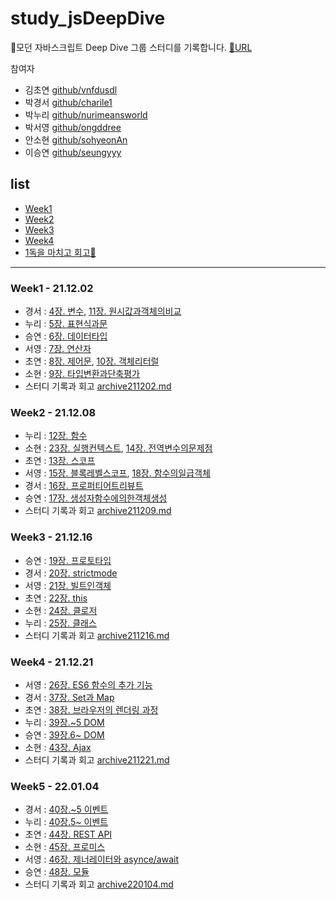 # study_jsDeepDive

🦎모던 자바스크립트 Deep Dive 그룹 스터디를 기록합니다. [🔗URL](https://nurimeansworld.github.io/study_jsDeepDive/)

참여자

- 김초연 [github/vnfdusdl](https://github.com/vnfdusdl)
- 박경서 [github/charile1](https://github.com/charile1)
- 박누리 [github/nurimeansworld](https://github.com/nurimeansworld)
- 박서영 [github/ongddree](https://github.com/ongddree)
- 안소현 [github/sohyeonAn](https://github.com/sohyeonAn)
- 이승연 [github/seungyyy](https://github.com/seungyyy)

## list

- [Week1](#week1)
- [Week2](#week2)
- [Week3](#week3)
- [Week4](#week4)
- [1독을 마치고 회고💖](https://github.com/nurimeansworld/study_jsDeepDive/blob/main/220111_review.md)

---

### <span id="week1">Week1 - 21.12.02</span>

- 경서 : [4장. 변수](), [11장. 원시값과객체의비교]()
- 누리 : [5장. 표현식과문](https://github.com/nurimeansworld/study_jsDeepDive/blob/main/Week1/005_표현식과문)
- 승연 : [6장. 데이터타입]()
- 서영 : [7장. 연산자]()
- 초연 : [8장. 제어문](https://github.com/vnfdusdl/Study_JSDeepdive/blob/main/08%EC%A0%9C%EC%96%B4%EB%AC%B8.md), [10장. 객체리터럴](https://github.com/vnfdusdl/Study_JSDeepdive/blob/main/10%EA%B0%9D%EC%B2%B4%20%EB%A6%AC%ED%84%B0%EB%9F%B4.md)
- 소현 : [9장. 타입변환과단축평가]()
- 스터디 기록과 회고 [archive211202.md](https://github.com/nurimeansworld/study_jsDeepDive/blob/main/Week1/archive211202.md)

### <span id="week2">Week2 - 21.12.08</span>

- 누리 : [12장. 함수](https://github.com/nurimeansworld/study_jsDeepDive/blob/main/Week2/012_함수.md)
- 소현 : [23장. 실행컨텍스트](), [14장. 전역변수의문제점]()
- 초연 : [13장. 스코프](https://github.com/vnfdusdl/Study_JSDeepdive/blob/main/13%EC%8A%A4%EC%BD%94%ED%94%84.md)
- 서영 : [15장. 블록레벨스코프](), [18장. 함수의일급객체]()
- 경서 : [16장. 프로퍼티어트리뷰트]()
- 승연 : [17장. 생성자함수에의한객체생성]()
- 스터디 기록과 회고 [archive211209.md](https://github.com/nurimeansworld/study_jsDeepDive/blob/main/Week2/archive211209.md)

### <span id="week3">Week3 - 21.12.16</span>

- 승연 : [19장. 프로토타입]()
- 경서 : [20장. strictmode]()
- 서영 : [21장. 빌트인객체]()
- 초연 : [22장. this](https://github.com/vnfdusdl/Study_JSDeepdive/blob/main/22this.md)
- 소현 : [24장. 클로저]()
- 누리 : [25장. 클래스](https://github.com/nurimeansworld/study_jsDeepDive/blob/main/Week3/025_클래스.md)
- 스터디 기록과 회고 [archive211216.md](https://github.com/nurimeansworld/study_jsDeepDive/blob/main/Week3/archive211216.md)

### <span id="week4">Week4 - 21.12.21</span>

- 서영 : [26장. ES6 함수의 추가 기능]()
- 경서 : [37장. Set과 Map]()
- 초연 : [38장. 브라우저의 렌더링 과정](https://github.com/vnfdusdl/Study_JSDeepdive/blob/main/38%EB%B8%8C%EB%9D%BC%EC%9A%B0%EC%A0%80%EC%9D%98%20%EB%A0%8C%EB%8D%94%EB%A7%81%20%EA%B3%BC%EC%A0%95.md)
- 누리 : [39장.~5 DOM](<https://github.com/nurimeansworld/study_jsDeepDive/blob/main/Week4/039_(~39.5)_DOM.md>)
- 승연 : [39장.6~ DOM](<https://github.com/nurimeansworld/study_jsDeepDive/blob/main/Week4/039_(39.6~)_DOM.md>)
- 소현 : [43장. Ajax](https://github.com/nurimeansworld/study_jsDeepDive/blob/main/Week4/043_Ajax.md)
- 스터디 기록과 회고 [archive211221.md](https://github.com/nurimeansworld/study_jsDeepDive/blob/main/Week4/archive211221.md)

### <span id="week5">Week5 - 22.01.04</span>

- 경서 : [40장.~5 이벤트]()
- 누리 : [40장.5~ 이벤트](https://github.com/nurimeansworld/study_jsDeepDive/blob/main/Week5/040_(40.6~)_이벤트.md)
- 초연 : [44장. REST API](https://github.com/vnfdusdl/Study_JSDeepdive/blob/main/44REST_API.md)
- 소현 : [45장. 프로미스]()
- 서영 : [46장. 제너레이터와 asynce/await]()
- 승연 : [48장. 모듈]()
- 스터디 기록과 회고 [archive220104.md](https://github.com/nurimeansworld/study_jsDeepDive/blob/main/Week5/archive220104.md)
